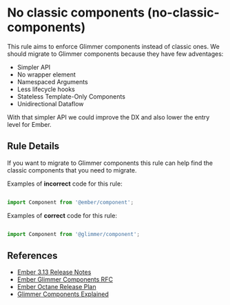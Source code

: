 # No classic components (no-classic-components)

This rule aims to enforce Glimmer components instead of classic ones. We should migrate to Glimmer components because
they have few adventages:
- Simpler API
- No wrapper element
- Namespaced Arguments
- Less lifecycle hooks
- Stateless Template-Only Components
- Unidirectional Dataflow

With that simpler API we could improve the DX and also lower the entry level for Ember.

## Rule Details

If you want to migrate to Glimmer components this rule can help find the classic components that you need to migrate.

Examples of **incorrect** code for this rule:

```js

import Component from '@ember/component';

```

Examples of **correct** code for this rule:

```js

import Component from '@glimmer/component';

```

## References

* [Ember 3.13 Release Notes](https://blog.emberjs.com/2019/09/25/ember-3-13-released.html)
* [Ember Glimmer Components RFC](https://github.com/emberjs/rfcs/blob/master/text/0416-glimmer-components.md)
* [Ember Octane Release Plan](https://blog.emberjs.com/2019/08/15/octane-release-plan.html)
* [Glimmer Components Explained](https://www.pzuraq.com/coming-soon-in-ember-octane-part-5-glimmer-components/)
